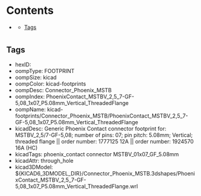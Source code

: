 



Contents
========

* [](#)
	* [Tags](#tags)

# 

## Tags

- hexID: 
- oompType: FOOTPRINT
- oompSize: kicad
- oompColor: kicad-footprints
- oompDesc: Connector_Phoenix_MSTB
- oompIndex: PhoenixContact_MSTBV_2,5_7-GF-5,08_1x07_P5.08mm_Vertical_ThreadedFlange
- oompName: kicad-footprints/Connector_Phoenix_MSTB/PhoenixContact_MSTBV_2,5_7-GF-5,08_1x07_P5.08mm_Vertical_ThreadedFlange
- kicadDesc: Generic Phoenix Contact connector footprint for: MSTBV_2,5/7-GF-5,08; number of pins: 07; pin pitch: 5.08mm; Vertical; threaded flange || order number: 1777125 12A || order number: 1924570 16A (HC)
- kicadTags: phoenix_contact connector MSTBV_01x07_GF_5.08mm
- kicadAttr: through_hole
- kicad3DModel: ${KICAD6_3DMODEL_DIR}/Connector_Phoenix_MSTB.3dshapes/PhoenixContact_MSTBV_2,5_7-GF-5,08_1x07_P5.08mm_Vertical_ThreadedFlange.wrl
